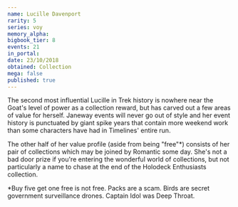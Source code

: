 ```yaml
---
name: Lucille Davenport
rarity: 5
series: voy
memory_alpha:
bigbook_tier: 8
events: 21
in_portal:
date: 23/10/2018
obtained: Collection
mega: false
published: true
---
```


The second most influential Lucille in Trek history is nowhere near the Goat's level of power as a collection reward, but has carved out a few areas of value for herself. Janeway events will never go out of style and her event history is punctuated by giant spike years that contain more weekend work than some characters have had in Timelines' entire run.

The other half of her value profile (aside from being "free"*) consists of her pair of collections which may be joined by Romantic some day. She's not a bad door prize if you're entering the wonderful world of collections, but not particularly a name to chase at the end of the Holodeck Enthusiasts collection.

*Buy five get one free is not free. Packs are a scam. Birds are secret government surveillance drones. Captain Idol was Deep Throat.

